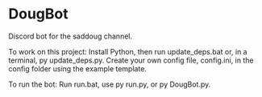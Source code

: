 # DougBot
Discord bot for the saddoug channel.

To work on this project:
Install Python, then run update_deps.bat or, in a terminal, py update_deps.py.
Create your own config file, config.ini, in the config folder using the example template.

To run the bot:
Run run.bat, use py run.py, or py DougBot.py.
